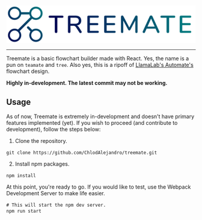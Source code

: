 ![Treemate banner](https://raw.githubusercontent.com/ChlodAlejandro/treemate/master/.github/RESOURCES/treemate-banner.png)

----
Treemate is a basic flowchart builder made with React. Yes, the name is a pun on `teamate` and `tree`. Also yes, this is a ripoff of [LlamaLab's Automate's](https://llamalab.com/automate) flowchart design.

**Highly in-development. The latest commit may not be working.**

## Usage
As of now, Treemate is extremely in-development and doesn't have primary features implemented (yet). If you wish to proceed (and contribute to development), follow the steps below:

1. Clone the repository.
```shell
git clone https://github.com/ChlodAlejandro/treemate.git
```
2. Install npm packages.
```shell
npm install
```
At this point, you're ready to go. If you would like to test, use the Webpack Development Server to make life easier.
```shell
# This will start the npm dev server.
npm run start
```
